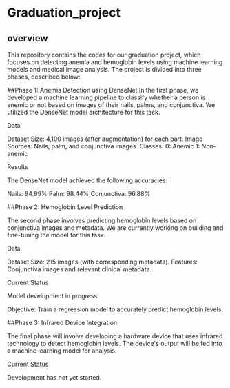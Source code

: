 # Graduation_project

## overview
This repository contains the codes for our graduation project, which focuses on detecting anemia and hemoglobin levels using machine learning models and medical image analysis. The project is divided into three phases, described below:

##Phase 1: Anemia Detection using DenseNet
  In the first phase, we developed a machine learning pipeline to classify whether a person is anemic or not based on images of their nails, palms, and conjunctiva. We utilized the DenseNet model architecture for this task.

Data

Dataset Size: 4,100 images (after augmentation) for each part.
Image Sources: Nails, palm, and conjunctiva images.
Classes:
0: Anemic
1: Non-anemic

Results

The DenseNet model achieved the following accuracies:

Nails: 94.99%
Palm: 98.44%
Conjunctiva: 96.88%

##Phase 2: Hemoglobin Level Prediction

The second phase involves predicting hemoglobin levels based on conjunctiva images and metadata. We are currently working on building and fine-tuning the model for this task.

Data

Dataset Size: 215 images (with corresponding metadata).
Features: Conjunctiva images and relevant clinical metadata.

Current Status

Model development in progress.

Objective: Train a regression model to accurately predict hemoglobin levels.

##Phase 3: Infrared Device Integration

The final phase will involve developing a hardware device that uses infrared technology to detect hemoglobin levels. The device's output will be fed into a machine learning model for analysis.

Current Status

Development has not yet started.
